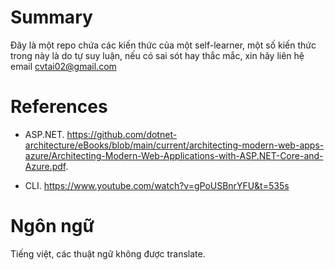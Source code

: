 # Summary
Đây là một repo chứa các kiến thức của một self-learner, một số kiến thức trong này là do tự suy luận, nếu có sai sót hay thắc mắc, xin hãy liên hệ email cvtai02@gmail.com

# References
- ASP.NET. https://github.com/dotnet-architecture/eBooks/blob/main/current/architecting-modern-web-apps-azure/Architecting-Modern-Web-Applications-with-ASP.NET-Core-and-Azure.pdf.

- CLI. https://www.youtube.com/watch?v=gPoUSBnrYFU&t=535s

# Ngôn ngữ 
Tiếng việt, các thuật ngữ không được translate.

‌
